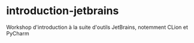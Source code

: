 # introduction-jetbrains
Workshop d'introduction à la suite d'outils JetBrains, notemment CLion et PyCharm
